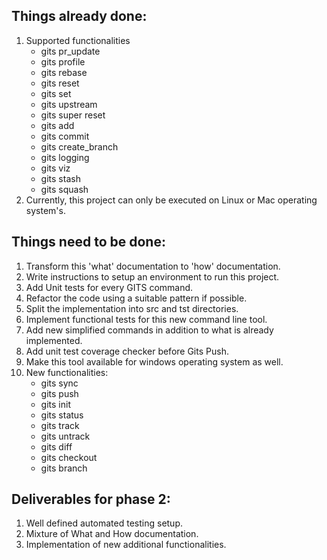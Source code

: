 ## Things already done:
1. Supported functionalities
    - gits pr_update
    - gits profile
    - gits rebase
    - gits reset
    - gits set
    - gits upstream
    - gits super reset
    - gits add
    - gits commit
    - gits create_branch
    - gits logging
    - gits viz
    - gits stash
    - gits squash
2. Currently, this project can only be executed on Linux or Mac operating system's.     

## Things need to be done:
1. Transform this 'what' documentation to 'how' documentation. 
2. Write instructions to setup an environment to run this project.
3. Add Unit tests for every GITS command.
4. Refactor the code using a suitable pattern if possible.
5. Split the implementation into src and tst directories.
6. Implement functional tests for this new command line tool.
7. Add new simplified commands in addition to what is already implemented.
8. Add unit test coverage checker before Gits Push.
9. Make this tool available for windows operating system as well.
10. New functionalities:
    - gits sync 
    - gits push
    - gits init
    - gits status 
    - gits track
    - gits untrack
    - gits diff
    - gits checkout
    - gits branch 
   
    

## Deliverables for phase 2:
1. Well defined automated testing setup.
2. Mixture of What and How documentation.
3. Implementation of new additional functionalities.

